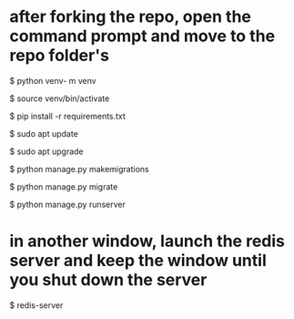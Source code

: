 # after forking the repo, open the command prompt and move to the repo folder's  

$ python venv- m venv

$ source venv/bin/activate

$ pip install -r requirements.txt

$ sudo apt update 

$ sudo apt upgrade

$ python manage.py makemigrations

$ python manage.py migrate

$ python manage.py runserver

# in another window, launch the redis server and keep the window until you shut down the server

$ redis-server

